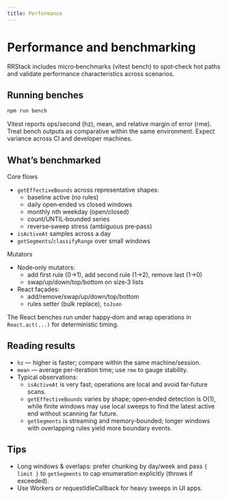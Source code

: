 ```yaml
---
title: Performance
---
```


# Performance and benchmarking

RRStack includes micro‑benchmarks (vitest bench) to spot‑check hot paths and validate performance characteristics across scenarios.

## Running benches

```bash
npm run bench
```

Vitest reports ops/second (hz), mean, and relative margin of error (rme). Treat bench outputs as comparative within the same environment. Expect variance across CI and developer machines.

## What’s benchmarked

Core flows

- `getEffectiveBounds` across representative shapes:
  - baseline active (no rules)
  - daily open‑ended vs closed windows
  - monthly nth weekday (open/closed)
  - count/UNTIL‑bounded series
  - reverse‑sweep stress (ambiguous pre‑pass)
- `isActiveAt` samples across a day
- `getSegments`/`classifyRange` over small windows

Mutators

- Node‑only mutators:
  - add first rule (0→1), add second rule (1→2), remove last (1→0)
  - swap/up/down/top/bottom on size‑3 lists
- React façades:
  - add/remove/swap/up/down/top/bottom
  - rules setter (bulk replace), `toJson`

The React benches run under happy‑dom and wrap operations in `React.act(...)` for deterministic timing.

## Reading results

- `hz` — higher is faster; compare within the same machine/session.
- `mean` — average per‑iteration time; use `rme` to gauge stability.
- Typical observations:
  - `isActiveAt` is very fast; operations are local and avoid far‑future scans.
  - `getEffectiveBounds` varies by shape; open‑ended detection is O(1), while finite windows may use local sweeps to find the latest active end without scanning far future.
  - `getSegments` is streaming and memory‑bounded; longer windows with overlapping rules yield more boundary events.

## Tips

- Long windows & overlaps: prefer chunking by day/week and pass `{ limit }` to `getSegments` to cap enumeration explicitly (throws if exceeded).
- Use Workers or requestIdleCallback for heavy sweeps in UI apps.
